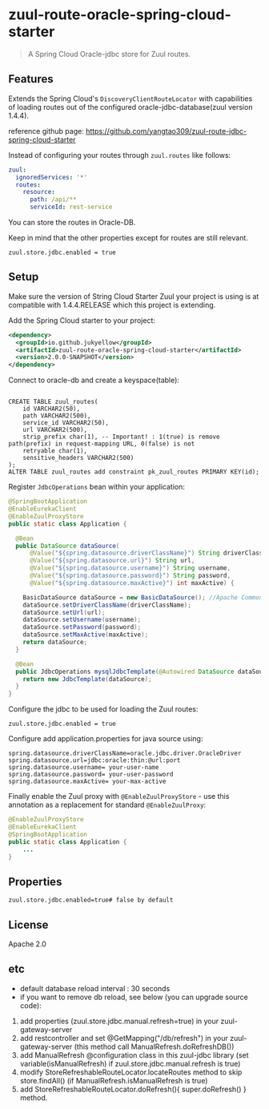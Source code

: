 # zuul-route-oracle-spring-cloud-starter
> A Spring Cloud Oracle-jdbc store for Zuul routes.


## Features

Extends the Spring Cloud's `DiscoveryClientRouteLocator` with capabilities of loading routes out of the configured oracle-jdbc-database(zuul version 1.4.4).  

reference github page: https://github.com/yangtao309/zuul-route-jdbc-spring-cloud-starter  

Instead of configuring your routes through `zuul.routes` like follows:  

```yaml
zuul:
  ignoredServices: '*'
  routes:
    resource:
      path: /api/**
      serviceId: rest-service
```

You can store the routes in Oracle-DB.

Keep in mind that the other properties except for routes are still relevant.

```application.properties
zuul.store.jdbc.enabled = true
```

## Setup

Make sure the version of String Cloud Starter Zuul your project is using is at compatible with 1.4.4.RELEASE which this 
project is extending.

Add the Spring Cloud starter to your project:

```xml
<dependency>
  <groupId>io.github.jukyellow</groupId>
  <artifactId>zuul-route-oracle-spring-cloud-starter</artifactId>
  <version>2.0.0-SNAPSHOT</version>
</dependency>
```

Connect to oracle-db and create a keyspace(table):

```sql(oracle)

CREATE TABLE zuul_routes(
    id VARCHAR2(50),
    path VARCHAR2(500),
    service_id VARCHAR2(50),
    url VARCHAR2(500),
    strip_prefix char(1), -- Important! : 1(true) is remove path(prefix) in request-mapping URL, 0(false) is not
    retryable char(1),
    sensitive_headers VARCHAR2(500)    
);
ALTER TABLE zuul_routes add constraint pk_zuul_routes PRIMARY KEY(id);
```

Register `JdbcOperations` bean within your application:

```java
@SpringBootApplication
@EnableEurekaClient
@EnableZuulProxyStore
public static class Application {

  @Bean
  public DataSource dataSource(
  	  @Value("${spring.datasource.driverClassName}") String driverClassName, //(2019.05.29,juk) add
      @Value("${spring.datasource.url}") String url,
      @Value("${spring.datasource.username}") String username,
      @Value("${spring.datasource.password}") String password,
      @Value("${spring.datasource.maxActive}") int maxActive) {

    BasicDataSource dataSource = new BasicDataSource(); //Apache Commons DBCP
    dataSource.setDriverClassName(driverClassName); 
    dataSource.setUrl(url);
    dataSource.setUsername(username);
    dataSource.setPassword(password);
    dataSource.setMaxActive(maxActive);
    return dataSource;
  }

  @Bean
  public JdbcOperations mysqlJdbcTemplate(@Autowired DataSource dataSource) {
    return new JdbcTemplate(dataSource);
  }
}
```

Configure the jdbc to be used for loading the Zuul routes:

```application.properties
zuul.store.jdbc.enabled = true
```

Configure add application.properties for java source using: 

``` (2019.05.29,juk) add
spring.datasource.driverClassName=oracle.jdbc.driver.OracleDriver
spring.datasource.url=jdbc:oracle:thin:@url:port
spring.datasource.username= your-user-name
spring.datasource.password= your-user-password
spring.datasource.maxActive= your-max-active
```

Finally enable the Zuul proxy with `@EnableZuulProxyStore` - use this annotation as a replacement for standard `@EnableZuulProxy`:

```java
@EnableZuulProxyStore
@EnableEurekaClient
@SpringBootApplication
public static class Application {
    ...
}
```

## Properties

```application.properties
zuul.store.jdbc.enabled=true# false by default
```

## License

Apache 2.0

## etc  
- default database reload interval : 30 seconds  
- if you want to remove db reload, see below (you can upgrade source code):  
 1. add properties (zuul.store.jdbc.manual.refresh=true)  in your zuul-gateway-server  
 2. add restcontroller and set @GetMapping("/db/refresh") in your zuul-gateway-server (this method call ManualRefresh.doRefreshDB())
 3. add ManualRefresh @configuration class in this zuul-jdbc library (set variable(isManualRefresh) if zuul.store.jdbc.manual.refresh is true)
 4. modify StoreRefreshableRouteLocator.locateRoutes method to skip store.findAll() (if ManualRefresh.isManualRefresh is true)  
 5. add StoreRefreshableRouteLocator.doRefresh(){ super.doRefresh() } method.  
